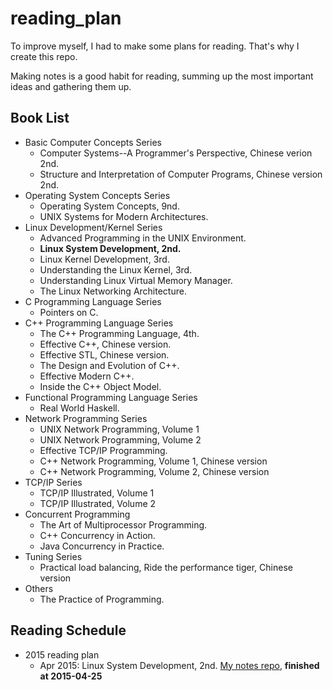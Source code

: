 # reading_plan
To improve myself, I had to make some plans for reading. That's why I create this repo.

Making notes is a good habit for reading, summing up the most important ideas and gathering them up.

## Book List

- Basic Computer Concepts Series
  - Computer Systems--A Programmer's Perspective, Chinese verion 2nd.
  - Structure and Interpretation of Computer Programs, Chinese version 2nd.
- Operating System Concepts Series
  - Operating System Concepts, 9nd.
  - UNIX Systems for Modern Architectures.
- Linux Development/Kernel Series
  - Advanced Programming in the UNIX Environment.
  - **Linux System Development, 2nd.**
  - Linux Kernel Development, 3rd.
  - Understanding the Linux Kernel, 3rd.
  - Understanding Linux Virtual Memory Manager.
  - The Linux Networking Architecture.
- C Programming Language Series
  - Pointers on C.
- C++ Programming Language Series
  - The C++ Programming Language, 4th.
  - Effective C++, Chinese version.
  - Effective STL, Chinese version.
  - The Design and Evolution of C++.
  - Effective Modern C++.
  - Inside the C++ Object Model.
- Functional Programming Language Series
  - Real World Haskell.
- Network Programming Series
  - UNIX Network Programming, Volume 1
  - UNIX Network Programming, Volume 2
  - Effective TCP/IP Programming.
  - C++ Network Programming, Volume 1, Chinese version
  - C++ Network Programming, Volume 2, Chinese version
- TCP/IP Series
  - TCP/IP Illustrated, Volume 1
  - TCP/IP Illustrated, Volume 2
- Concurrent Programming
  - The Art of Multiprocessor Programming.
  - C++ Concurrency in Action.
  - Java Concurrency in Practice.
- Tuning Series
  - Practical load balancing, Ride the performance tiger, Chinese version
- Others
  - The Practice of Programming.

## Reading Schedule
- 2015 reading plan
  - Apr 2015: Linux System Development, 2nd. [My notes repo](https://github.com/yfnick2014/lsp), **finished at 2015-04-25**
